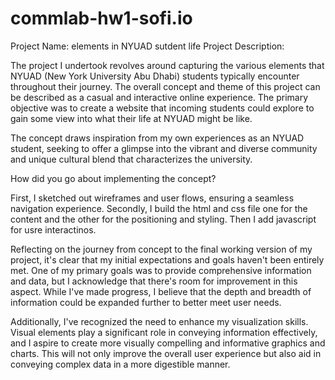 # commlab-hw1-sofi.io


Project Name: elements in NYUAD sutdent life
Project Description: 


The project I undertook revolves around capturing the various elements that NYUAD (New York University Abu Dhabi) students typically encounter throughout their journey. The overall concept and theme of this project can be described as a casual and interactive online experience. The primary objective was to create a website that incoming students could explore to gain some view into what their life at NYUAD might be like.

The concept draws inspiration from my own experiences as an NYUAD student, seeking to offer a glimpse into the vibrant and diverse community and unique cultural blend that characterizes the university.

How did you go about implementing the concept?


First, I sketched out wireframes and user flows, ensuring a seamless navigation experience.
Secondly, I build the html and css file one for the content and the other for the positioning and styling. Then I add javascript for usre interactinos.


Reflecting on the journey from concept to the final working version of my project, it's clear that my initial expectations and goals haven't been entirely met. One of my primary goals was to provide comprehensive information and data, but I acknowledge that there's room for improvement in this aspect. While I've made progress, I believe that the depth and breadth of information could be expanded further to better meet user needs.

Additionally, I've recognized the need to enhance my visualization skills. Visual elements play a significant role in conveying information effectively, and I aspire to create more visually compelling and informative graphics and charts. This will not only improve the overall user experience but also aid in conveying complex data in a more digestible manner.

